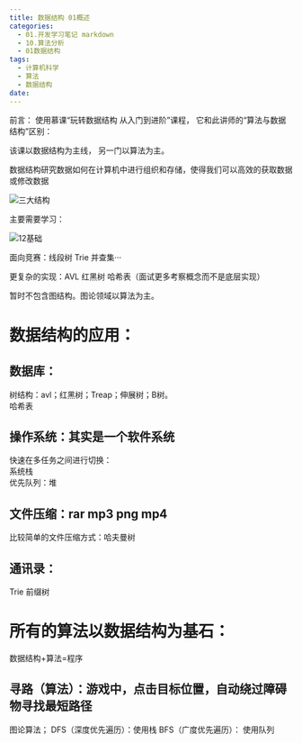 ```yaml
---
title: 数据结构 01概述
categories:
  - 01.开发学习笔记 markdown
  - 10.算法分析
  - 01数据结构
tags:
  - 计算机科学
  - 算法
  - 数据结构
date:
---
```


前言： 
使用慕课“玩转数据结构 从入门到进阶”课程，
它和此讲师的“算法与数据结构”区别：

该课以数据结构为主线， 另一门以算法为主。

数据结构研究数据如何在计算机中进行组织和存储，使得我们可以高效的获取数据或修改数据

![三大结构](http://md.summeres.site/note/%E4%B8%89%E5%A4%A7%E7%BB%93%E6%9E%84.png)

主要需要学习：

![12基础](http://md.summeres.site/12%E5%9F%BA%E7%A1%80.png)

面向竞赛：线段树 Trie 并查集···

更复杂的实现：AVL 红黑树 哈希表（面试更多考察概念而不是底层实现）

暂时不包含图结构。图论领域以算法为主。


# 数据结构的应用：

## 数据库：
树结构：avl；红黑树；Treap；伸展树；B树。     
哈希表

## 操作系统：其实是一个软件系统   
快速在多任务之间进行切换：         
系统栈        
优先队列：堆

## 文件压缩：rar mp3 png mp4
比较简单的文件压缩方式：哈夫曼树

## 通讯录：
Trie 前缀树


# 所有的算法以数据结构为基石：
数据结构+算法=程序

## 寻路（算法）：游戏中，点击目标位置，自动绕过障碍物寻找最短路径
图论算法；
DFS（深度优先遍历）：使用栈
BFS（广度优先遍历）： 使用队列